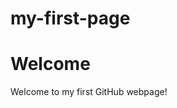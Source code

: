 # my-first-page

# Welcome
Welcome to my first GitHub webpage!

[Second Page]: https://gusbusza1992.github.io/my-first-page/second-page.md

